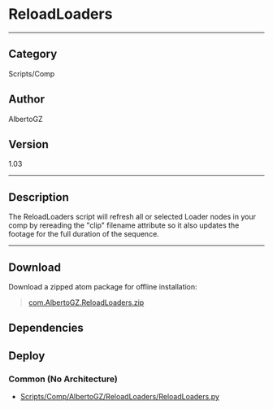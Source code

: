 # ReloadLoaders
___

## Category
Scripts/Comp

## Author
AlbertoGZ

## Version
1.03

___

## Description
The ReloadLoaders script will refresh all or selected Loader nodes in your comp by rereading the "clip" filename attribute so it also updates the footage for the full duration of the sequence.

___

## Download

Download a zipped atom package for offline installation:
> [com.AlbertoGZ.ReloadLoaders.zip](https://gitlab.com/WeSuckLess/Reactor/-/archive/master/Reactor-master.zip?path=Atoms/com.AlbertoGZ.ReloadLoaders)  

## Dependencies

## Deploy

### Common (No Architecture)

<ul>
<li><a href="https://gitlab.com/WeSuckLess/Reactor/-/blob/master/Atoms/com.AlbertoGZ.ReloadLoaders/Scripts/Comp/AlbertoGZ/ReloadLoaders/ReloadLoaders.py?ref_type=heads">Scripts/Comp/AlbertoGZ/ReloadLoaders/ReloadLoaders.py</a></li>
</ul>
